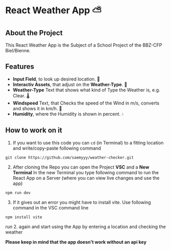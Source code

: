 # React Weather App ⛅️
## About the Project
This React Weather App is the Subject of a School Project of the BBZ-CFP Biel/Bienne. 

## Features
- **Input Field**, to look up desired location. 💬
- **Interactiv Assets**, that adjust on the **Weather-Type**. 🌆
- **Weather-Type** Text that shows what kind of Type the Weather is, e.g. Clear. 🌡️
- **Windspeed** Text, that Checks the speed of the Wind in m/s, converts and shows it in km/h. 💨
- **Humidity**, where the Humidity is shown in percent. 💧

## How to work on it
1. If you want to use this code you can `cd` (in Terminal) to a fitting location and write/copy-paste following command

```
git clone https://github.com/saemyyy/weather-checker.git
```
2. After cloning the Repo you can open the Project **VSC** and a **New Terminal**
In the new Terminal you type following command to run the React App on a Server (where you can view live changes and use the app)
```
npm run dev
```
3. If it gives out an error you might have to install vite. Use following command in the VSC command line
```
npm install vite
```
run 2. again and start using the App by entering a location and checking the weather

**Please keep in mind that the app doesn't work without an api key**
